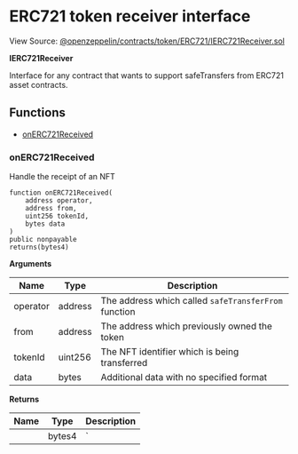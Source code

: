 # ERC721 token receiver interface

View Source: [@openzeppelin/contracts/token/ERC721/IERC721Receiver.sol](https://github.com/Dapp-Wizards/Avastars-Contracts/blob/master/@openzeppelin/contracts/token/ERC721/IERC721Receiver.sol)

**IERC721Receiver** 

Interface for any contract that wants to support safeTransfers
from ERC721 asset contracts.

## **Functions**

- [onERC721Received](#onerc721received)

### onERC721Received

Handle the receipt of an NFT

```solidity
function onERC721Received(
	address operator,
	address from,
	uint256 tokenId,
	bytes data
)
public nonpayable
returns(bytes4)
```

**Arguments**

| Name        | Type           | Description  |
| ------------- |------------- | -----|
| operator | address | The address which called `safeTransferFrom` function | 
| from | address | The address which previously owned the token | 
| tokenId | uint256 | The NFT identifier which is being transferred | 
| data | bytes | Additional data with no specified format | 

**Returns**

| Name        | Type           | Description  |
| ------------- |------------- | -----|
|  | bytes4 | ` | 

